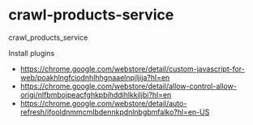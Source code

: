 # crawl-products-service
crawl_products_service


Install plugins
* https://chrome.google.com/webstore/detail/custom-javascript-for-web/poakhlngfciodnhlhhgnaaelnpjljija?hl=en
* https://chrome.google.com/webstore/detail/allow-control-allow-origi/nlfbmbojpeacfghkpbjhddihlkkiljbi?hl=en
* https://chrome.google.com/webstore/detail/auto-refresh/ifooldnmmcmlbdennkpdnlnbgbmfalko?hl=en-US
